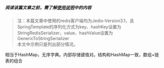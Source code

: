 ##### 阅读该篇文章之前，需了解[使用说明](使用说明.md)中的内容
> 注：本篇文章中使用的redis客户端均为Jedis-Version3.1，且SpringTemplate的序列化方式为key、hashKey设置为StringRedisSerializer，value、hashValue设置为GenericToStringSerializer  
> 本文中示例只是列出部分情况。

相当于HashMap，无序字典。内部存储键值对。结构和HashMap一致，数组+链表的组合